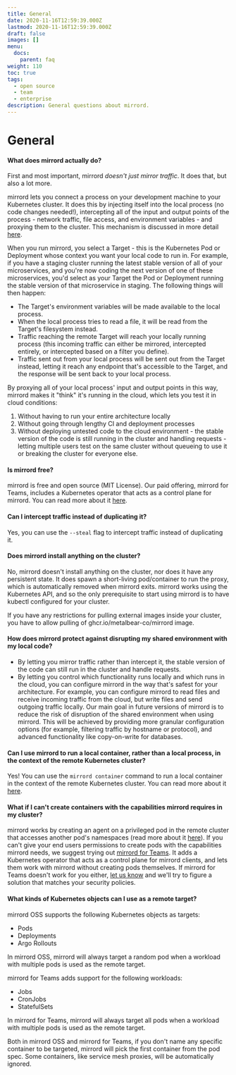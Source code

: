 ```yaml
---
title: General
date: 2020-11-16T12:59:39.000Z
lastmod: 2020-11-16T12:59:39.000Z
draft: false
images: []
menu:
  docs:
    parent: faq
weight: 110
toc: true
tags:
  - open source
  - team
  - enterprise
description: General questions about mirrord.
---
```


# General

#### What does mirrord actually do?

First and most important, mirrord _doesn't just mirror traffic_. It does that, but also a lot more.

mirrord lets you connect a process on your development machine to your Kubernetes cluster. It does this by injecting itself into the local process (no code changes needed!), intercepting all of the input and output points of the process - network traffic, file access, and environment variables - and proxying them to the cluster. This mechanism is discussed in more detail [here](../reference/architecture.md#mirrord-layer).

When you run mirrord, you select a Target - this is the Kubernetes Pod or Deployment whose context you want your local code to run in. For example, if you have a staging cluster running the latest stable version of all of your microservices, and you're now coding the next version of one of these microservices, you'd select as your Target the Pod or Deployment running the stable version of that microservice in staging. The following things will then happen:

* The Target's environment variables will be made available to the local process.
* When the local process tries to read a file, it will be read from the Target's filesystem instead.
* Traffic reaching the remote Target will reach your locally running process (this incoming traffic can either be mirrored, intercepted entirely, or intercepted based on a filter you define).
* Traffic sent out from your local process will be sent out from the Target instead, letting it reach any endpoint that's accessible to the Target, and the response will be sent back to your local process.

By proxying all of your local process' input and output points in this way, mirrord makes it "think" it's running in the cloud, which lets you test it in cloud conditions:

1. Without having to run your entire architecture locally
2. Without going through lengthy CI and deployment processes
3. Without deploying untested code to the cloud environment - the stable version of the code is still running in the cluster and handling requests - letting multiple users test on the same cluster without queueing to use it or breaking the cluster for everyone else.

#### Is mirrord free?

mirrord is free and open source (MIT License). Our paid offering, mirrord for Teams, includes a Kubernetes operator that acts as a control plane for mirrord. You can read more about it [here](../overview/teams.md).

#### Can I intercept traffic instead of duplicating it?

Yes, you can use the `--steal` flag to intercept traffic instead of duplicating it.

#### Does mirrord install anything on the cluster?

No, mirrord doesn't install anything on the cluster, nor does it have any persistent state. It does spawn a short-living pod/container to run the proxy, which is automatically removed when mirrord exits. mirrord works using the Kubernetes API, and so the only prerequisite to start using mirrord is to have kubectl configured for your cluster.

If you have any restrictions for pulling external images inside your cluster, you have to allow pulling of ghcr.io/metalbear-co/mirrord image.

#### How does mirrord protect against disrupting my shared environment with my local code?

* By letting you mirror traffic rather than intercept it, the stable version of the code can still run in the cluster and handle requests.
* By letting you control which functionality runs locally and which runs in the cloud, you can configure mirrord in the way that's safest for your architecture. For example, you can configure mirrord to read files and receive incoming traffic from the cloud, but write files and send outgoing traffic locally. Our main goal in future versions of mirrord is to reduce the risk of disruption of the shared environment when using mirrord. This will be achieved by providing more granular configuration options (for example, filtering traffic by hostname or protocol), and advanced functionality like copy-on-write for databases.

#### Can I use mirrord to run a local container, rather than a local process, in the context of the remote Kubernetes cluster?

Yes! You can use the `mirrord container` command to run a local container in the context of the remote Kubernetes cluster. You can read more about it [here](../using-mirrord/local-container.md).

#### What if I can't create containers with the capabilities mirrord requires in my cluster?

mirrord works by creating an agent on a privileged pod in the remote cluster that accesses another pod's namespaces (read more about it [here](https://metalbear.co/blog/getting-started-with-ephemeral-containers/)). If you can't give your end users permissions to create pods with the capabilities mirrord needs, we suggest trying out [mirrord for Teams](../overview/teams.md). It adds a Kubernetes operator that acts as a control plane for mirrord clients, and lets them work with mirrord without creating pods themselves. If mirrord for Teams doesn't work for you either, [let us know](mailto:hello@metalbear.co) and we'll try to figure a solution that matches your security policies.

#### What kinds of Kubernetes objects can I use as a remote target?

mirrord OSS supports the following Kubernetes objects as targets:

* Pods
* Deployments
* Argo Rollouts

In mirrord OSS, mirrord will always target a random pod when a workload with multiple pods is used as the remote target.

mirrord for Teams adds support for the following workloads:

* Jobs
* CronJobs
* StatefulSets

In mirrord for Teams, mirrord will always target all pods when a workload with multiple pods is used as the remote target.

Both in mirrord OSS and mirrord for Teams, if you don't name any specific container to be targeted, mirrord will pick the first container from the pod spec. Some containers, like service mesh proxies, will be automatically ignored.
